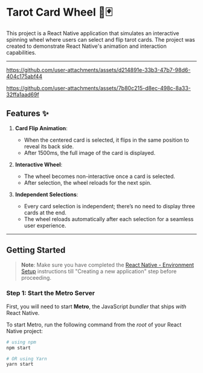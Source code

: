 # Tarot Card Wheel 🎡🃏

This project is a React Native application that simulates an interactive spinning wheel where users can select and flip tarot cards. The project was created to demonstrate React Native's animation and interaction capabilities.

---
https://github.com/user-attachments/assets/d214891e-33b3-47b7-98d6-404c175abf44


https://github.com/user-attachments/assets/7b80c215-d8ec-498c-8a33-32ffa1aad69f



## Features ✨

1. **Card Flip Animation**:  
   - When the centered card is selected, it flips in the same position to reveal its back side.
   - After 1500ms, the full image of the card is displayed.

2. **Interactive Wheel**:  
   - The wheel becomes non-interactive once a card is selected.
   - After selection, the wheel reloads for the next spin.

3. **Independent Selections**:  
   - Every card selection is independent; there’s no need to display three cards at the end.
   - The wheel reloads automatically after each selection for a seamless user experience.

---

## Getting Started

> **Note**: Make sure you have completed the [React Native - Environment Setup](https://reactnative.dev/docs/environment-setup) instructions till "Creating a new application" step before proceeding.

### Step 1: Start the Metro Server

First, you will need to start **Metro**, the JavaScript _bundler_ that ships _with_ React Native.

To start Metro, run the following command from the _root_ of your React Native project:

```bash
# using npm
npm start

# OR using Yarn
yarn start
